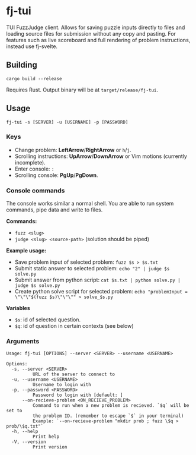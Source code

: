 # fj-tui

TUI FuzzJudge client. Allows for saving puzzle inputs directly to files and loading source files for submission without any copy and pasting. For features such as live scoreboard and full rendering of problem instructions, instead use fj-svelte.

## Building

```
cargo build --release
```

Requires Rust. Output binary will be at `target/release/fj-tui`.

## Usage

```
fj-tui -s [SERVER] -u [USERNAME] -p [PASSWORD]
```

### Keys

- Change problem: **LeftArrow**/**RightArrow** or `h`/`j`.
- Scrolling instructions: **UpArrow**/**DownArrow** or Vim motions (currently incomplete).
- Enter console: `:`
- Scrolling console: **PgUp**/**PgDown**.

### Console commands

The console works similar a normal shell. You are able to run system commands, pipe data and write to files.

**Commands:**

- `fuzz <slug>`
- `judge <slug> <source-path>` (solution should be piped)

**Example usage:**

- Save problem input of selected problem: `fuzz $s > $s.txt`
- Submit static answer to selected problem: `echo "2" | judge $s solve.py`
- Submit answer from python script: `cat $s.txt | python solve.py | judge $s solve.py`
- Create python solve script for selected problem: `echo "problemInput = \"\"\"$(fuzz $s)\"\"\"" > solve_$s.py`

**Variables**

- `$s`: id of selected question.
- `$q`: id of question in certain contexts (see below)

### Arguments

```
Usage: fj-tui [OPTIONS] --server <SERVER> --username <USERNAME>

Options:
  -s, --server <SERVER>
          URL of the server to connect to
  -u, --username <USERNAME>
          Username to login with
  -p, --password <PASSWORD>
          Password to login with [default: ]
      --on-recieve-problem <ON_RECIEVE_PROBLEM>
          Command to run when a new problem is recieved. `$q` will be set to
          the problem ID. (remember to escape `$` in your terminal)
          Example: `--on-recieve-problem "mkdir prob ; fuzz \$q > prob/\$q.txt"`
  -h, --help
          Print help
  -V, --version
          Print version
```
